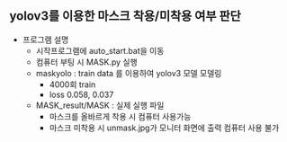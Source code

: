 ## yolov3를 이용한 마스크 착용/미착용 여부 판단
- 프로그램 설명
    + 시작프로그램에 auto_start.bat을 이동
    + 컴퓨터 부팅 시 MASK.py 실행
    + maskyolo : train data 를 이용하여 yolov3 모델 모델링
        + 4000회 train
        + loss 0.058, 0.037
    + MASK_result/MASK : 실제 실행 파일
        + 마스크를 올바르게 착용 시 컴퓨터 사용가능
        + 마스크 미착용 시 unmask.jpg가 모니터 화면에 출력 컴퓨터 사용 불가